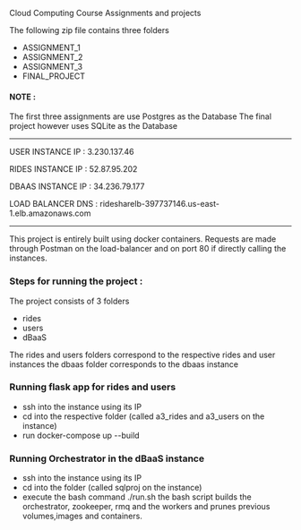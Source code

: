 
Cloud Computing Course Assignments and projects

The following zip file contains three folders
- ASSIGNMENT_1
- ASSIGNMENT_2
- ASSIGNMENT_3
- FINAL_PROJECT

#### NOTE : 
The first three assignments are use Postgres as the Database
The final project however uses SQLite as the Database

--------------------------------

USER INSTANCE IP : 3.230.137.46

RIDES INSTANCE IP : 52.87.95.202

DBAAS INSTANCE IP : 34.236.79.177

LOAD BALANCER DNS : ridesharelb-397737146.us-east-1.elb.amazonaws.com

--------------------------------

This project is entirely built using docker containers.
Requests are made through Postman on the load-balancer and on port 80 if directly calling the instances.

### Steps for running the project :

The project consists of 3 folders
- rides
- users
- dBaaS

The rides and users folders correspond to the respective rides and user instances
the dbaas folder corresponds to the dbaas instance

### Running flask app for rides and users
- ssh into the instance using its IP
- cd into the respective folder (called a3_rides and a3_users on the instance)
- run docker-compose up --build


### Running Orchestrator in the dBaaS instance
- ssh into the instance using its IP
- cd into the folder (called sqlproj on the instance)
- execute the bash command ./run.sh
 the bash script builds the orchestrator, zookeeper, rmq and the workers and prunes previous volumes,images and containers.

